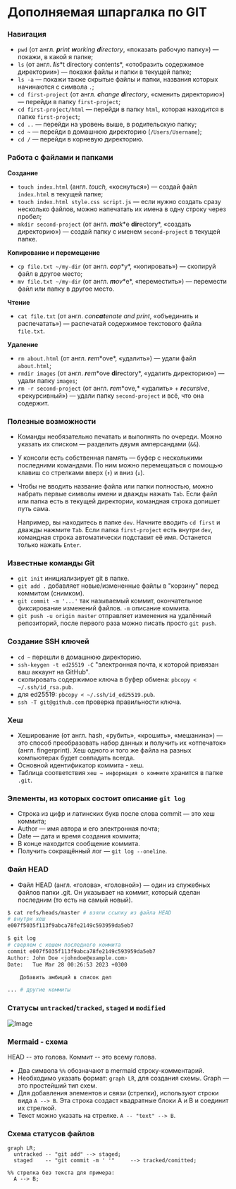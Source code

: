 # Дополняемая шпаргалка по GIT
### Навигация

- `pwd` (от англ. ***p**rint **w**orking **d**irectory*, «показать рабочую папку») — покажи, в какой я папке;
- `ls` (от англ. ***l**i**s**t directory contents*, «отобразить содержимое директории») — покажи файлы и папки в текущей папке;
- `ls -a` — покажи также скрытые файлы и папки, названия которых начинаются с символа `.`;
- `cd first-project` (от англ. ***c**hange **d**irectory*, «сменить директорию») — перейди в папку `first-project`;
- `cd first-project/html` — перейди в папку `html`, которая находится в папке `first-project`;
- `cd ..` — перейди на уровень выше, в родительскую папку;
- `cd ~` — перейди в домашнюю директорию (`/Users/Username`);
- `cd /` — перейди в корневую директорию.

### Работа с файлами и папками

**Создание**

- `touch index.html` (англ. *touch,* «коснуться») — создай файл `index.html` в текущей папке;
- `touch index.html style.css script.js` — если нужно создать сразу несколько файлов, можно напечатать их имена в одну строку через пробел;
- `mkdir second-project` (от англ. ***m**a**k**e **dir**ectory*, «создать директорию») — создай папку с именем `second-project` в текущей папке.

**Копирование и перемещение**

- `cp file.txt ~/my-dir` (от англ. ***c**o**p**y*, «копировать») — скопируй файл в другое место;
- `mv file.txt ~/my-dir` (от англ. ***m**o**v**e*, «переместить») — перемести файл или папку в другое место.

**Чтение**

- `cat file.txt` (от англ. *con**cat**enate and print*, «объединить и распечатать») — распечатай содержимое текстового файла `file.txt`.

**Удаление**

- `rm about.html` (от англ. ***r**e**m**ove*, «удалить») — удали файл `about.html`;
- `rmdir images` (от англ. ***r**e**m**ove **dir**ectory*, «удалить директорию») — удали папку `images`;
- `rm -r second-project` (от англ. ***r**e**m**ove,* «удалить» + ***r**ecursive*, «рекурсивный») — удали папку `second-project` и всё, что она содержит.

### Полезные возможности

- Команды необязательно печатать и выполнять по очереди. Можно указать их списком — разделить двумя амперсандами (`&&`).
- У консоли есть собственная память — буфер с несколькими последними командами. По ним можно перемещаться с помощью клавиш со стрелками вверх (**`↑`**) и вниз (**`↓`**).
- Чтобы не вводить название файла или папки полностью, можно набрать первые символы имени и дважды нажать `Tab`. Если файл или папка есть в текущей директории, командная строка допишет путь сама.
    
    Например, вы находитесь в папке `dev`. Начните вводить `cd first` и дважды нажмите `Tab`. Если папка `first-project` есть внутри `dev`, командная строка автоматически подставит её имя. Останется только нажать `Enter`.
    
### Известные команды Git

- `git init` инициализирует git в папке.
- `git add .` добавляет новые/измененные файлы в "корзину" перед коммитом (снимком).
- `git commit -m '...'` так называемый коммит, окончательное фиксирование изменений файлов. `-m` описание коммита.
- `git push -u origin master` отправляет изменения на удалённый репозиторий, после первого раза можно писать просто `git push`.

### Создание SSH ключей
- `cd ~` перешли в домашнюю директорию.
- `ssh-keygen -t ed25519 -C` "электронная почта, к которой привязан ваш аккаунт на GitHub".
- скопировать содержимое ключа в буфер обмена:
`pbcopy < ~/.ssh/id_rsa.pub`.
- для ed25519:
`pbcopy < ~/.ssh/id_ed25519.pub`.
- `ssh -T git@github.com` проверка правильности ключа.

### Хеш
- Хеширование (от англ. hash, «рубить», «крошить», «мешанина») — это способ преобразовать набор данных и получить их «отпечаток» (англ. fingerprint).
    Хеш одного и того же файла на разных компьютерах будет совпадать всегда.
- Основной идентификатор коммита - хеш.
- Таблица соответствия `хеш → информация о коммите` хранится в папке `.git`.

### Элементы, из которых состоит описание `git log`
- Строка из цифр и латинских букв после слова commit — это хеш коммита;
- Author — имя автора и его электронная почта;
- Date — дата и время создания коммита;
- В конце находится сообщение коммита.
- Получить сокращённый лог — `git log --oneline`.

### Файл HEAD

- Файл HEAD (англ. «голова», «головной») — один из служебных файлов папки .git. Он указывает на коммит, который сделан последним (то есть на самый новый).

```bash
$ cat refs/heads/master # взяли ссылку из файла HEAD
# внутри хеш
e007f5035f113f9abca78fe2149c593959da5eb7

$ git log 
# сверяем с хешем последнего коммита
commit e007f5035f113f9abca78fe2149c593959da5eb7
Author: John Doe <johndoe@example.com>
Date:   Tue Mar 28 00:26:53 2023 +0300

    Добавить амбиций в список дел

... # другие коммиты
```

### Статусы `untracked`/`tracked`, `staged` и `modified`
![Image](https://github.com/Pe4EHKA/git-tips/assets/90619451/acd361a7-826e-4bf2-8893-2de5f0361c96)


### Mermaid - схема
HEAD -- это голова.
Коммит -- это всему голова.
- Два символа `%%` обозначают в mermaid строку-комментарий.
- Необходимо указать формат: `graph LR`, для создания схемы. Graph — это простейший тип схем.
- Для добавления элементов и связи (стрелки), используют строки вида `A --> B`. Эта строка создаст квадратные блоки A и B и соединит их стрелкой.
- Текст можно указать на стрелке. `A -- "text" --> B`.

### Схема статусов файлов

```mermaid
graph LR;
  untracked -- "git add" --> staged;
  staged    -- "git commit -m ' '"     --> tracked/comitted;

%% стрелка без текста для примера: 
  A --> B;
```
